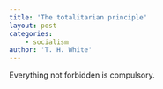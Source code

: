 ```yaml
---
title: 'The totalitarian principle'
layout: post
categories:
    - socialism
author: 'T. H. White'
---
```


Everything not forbidden is compulsory.